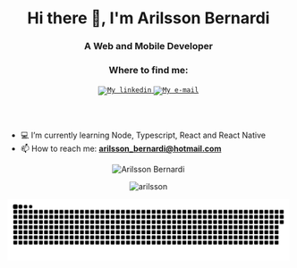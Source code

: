 <h1 align="center">Hi there 👋, I'm Arilsson Bernardi</h1>
<h3 align="center">A Web and Mobile Developer </h3>

<div align="center">

### Where to find me:

<a href="https://www.linkedin.com/in/arilsson-bernardi-682104133/">
  <code><img alt="My linkedin" width="28" src="https://www.flaticon.com/svg/static/icons/svg/1383/1383262.svg" /></code>
</a>

<a href="mailto:arilsson_bernardi@hotmail.com">
  <code><img alt="My e-mail" width="32" src="https://www.flaticon.com/svg/static/icons/svg/324/324123.svg" /></code>
</a>

<br/><br/>

</div>

- 💻 I’m currently learning Node, Typescript, React and React Native
- 📫 How to reach me: **arilsson_bernardi@hotmail.com**

<p align="center">
  <img src="https://github-readme-stats.vercel.app/api?username=arilsson&show_icons=true" alt="Arilsson Bernardi" />
</p>

<p align="center"> <img src="https://github-readme-stats.vercel.app/api/top-langs/?username=arilsson&show_icons=true" alt="arilsson"/> </p>

  ![Snake animation](https://github.com/arilsson/arilsson/blob/output/github-contribution-grid-snake.svg)


  	
